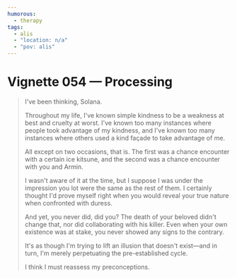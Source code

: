 ```yaml
---
humorous:
  - therapy
tags:
  - alis
  - "location: n/a"
  - "pov: alis"
---
```


# Vignette 054 — Processing

> I've been thinking, Solana.
>
> Throughout my life, I've known simple kindness to be a weakness at best and cruelty at worst. I've known too many instances where people took advantage of my kindness, and I've known too many instances where others used a kind façade to take advantage of me.
>
> All except on two occasions, that is. The first was a chance encounter with a certain ice kitsune, and the second was a chance encounter with you and Armin.
>
> I wasn't aware of it at the time, but I suppose I was under the impression you lot were the same as the rest of them. I certainly thought I'd prove myself right when you would reveal your true nature when confronted with duress.
>
> And yet, you never did, did you? The death of your beloved didn't change that, nor did collaborating with his killer. Even when your own existence was at stake, you never showed any signs to the contrary.
>
> It's as though I'm trying to lift an illusion that doesn't exist—and in turn, I'm merely perpetuating the pre-established cycle.
>
> I think I must reassess my preconceptions.
